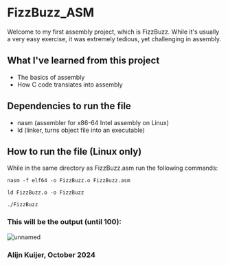 # FizzBuzz_ASM

Welcome to my first assembly project, which is FizzBuzz. While it's usually a very easy exercise, it was extremely tedious, yet challenging in assembly.

## What I've learned from this project
- The basics of assembly
- How C code translates into assembly

## Dependencies to run the file
- nasm (assembler for x86-64 Intel assembly on Linux)
- ld (linker, turns object file into an executable)

## How to run the file (Linux only)
While in the same directory as FizzBuzz.asm run the following commands:

`nasm -f elf64 -o FizzBuzz.o FizzBuzz.asm`

`ld FizzBuzz.o -o FizzBuzz`

`./FizzBuzz`

### This will be the output (until 100):
![unnamed](https://github.com/user-attachments/assets/cc327992-fd5d-4803-8305-3894720337b1)

### Alijn Kuijer, October 2024
